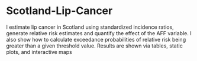 # Scotland-Lip-Cancer
I estimate lip cancer in Scotland using standardized incidence ratios, generate relative risk estimates and quantify the effect of the AFF variable. I also show how to calculate exceedance probabilities of relative risk being greater than a given threshold value. Results are shown via tables, static plots, and interactive maps 
